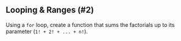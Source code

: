 ## Looping & Ranges (#2)

Using a `for` loop, create a function that sums the factorials up to its
parameter (`1! + 2! + ... + n!`).